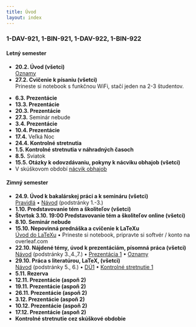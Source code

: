 ```yaml
---
title: Úvod
layout: index
---
```


### 1-DAV-921, 1-BIN-921, 1-DAV-922, 1-BIN-922

#### Letný semester

* **20.2. Úvod (všetci)**<br>
[Oznamy](./Oznamy_február.md)
* **27.2. Cvičenie k písaniu (všetci)**<br>
Prineste si notebook s funkčnou WiFi, stačí jeden na 2-3 študentov.<br> 
<!-- [Časť 1](https://moodle.uniba.sk/mod/quiz/view.php?id=104541), [časť 2 naše](https://moodle.uniba.sk/mod/quiz/view.php?id=104542), [časť 2 vaše](https://moodle.uniba.sk/mod/quiz/view.php?id=104544) -->
* **6.3. Prezentácie**<br>
* **13.3. Prezentácie**<br>
* **20.3. Prezentácie**<br>
* **27.3.** Seminár nebude
* **3.4. Prezentácie**<br>
* **10.4. Prezentácie**<br>
* **17.4.** Veľká Noc<br>
* **24.4. Kontrolné stretnutia**<br>
* **1.5. Kontrolné stretnutia v náhradných časoch**<br>
* **8.5.** Sviatok 
* **15.5. Otázky k odovzdávaniu, pokyny k nácviku obhajob (všetci)**<!-- <br>
[Oznamy](./Oznamy_máj.md) -->
* V skúškovom období [nácvik obhajob](./Prezentácia_3.html)


#### Zimný semester

* **24.9. Úvod k bakalárskej práci a k semináru (všetci)**<br>
[Pravidlá](./Pravidlá_ZS.md)  • [Návod](./Návod.md) (podstránky 1.-3.)
* **1.10. Predstavovanie tém a školiteľov (všetci)**
* **Štvrtok 3.10. 19:00 Predstavovanie tém a školiteľov online (všetci)**<br>
* **8.10. Seminár nebude**
* **15.10. Nepovinná prednáška a cvičenie k LaTeXu**<br>
[Úvod do LaTeXu](./Úvod_do_LaTeXu.md) • Prineste si notebook, pripravte si softvér / konto na overleaf.com
* **22.10. Nájdené témy, úvod k prezentáciám, písomná práca (všetci)**<br>
[Návod](./Návod.md) (podstránky 3.,4.,7.) • [Prezentácia 1](./Prezentácia_1.md)  • [Oznamy](Oznamy_október.md)
* **29.10. Práca s literatúrou, LaTeX, (všetci)**<br>
[Návod](./Návod.md) (podstránky 5., 6.) •  [DÚ1](./DÚ1.md) • [Kontrolné stretnutie 1](./Kontrolné_stretnutie_1.md)
* **5.11. Rezerva**
* **12.11. Prezentácie (aspoň 2)**<br>
* **19.11. Prezentácie (aspoň 2)**<br>
* **26.11. Prezentácie (aspoň 2)**<br>
* **3.12. Prezentácie (aspoň 2)**<br>
* **10.12. Prezentácie (aspoň 2)**<br>
* **17.12. Prezentácie (aspoň 2)**<br>
* **Kontrolné stretnutie cez skúškové obdobie**



